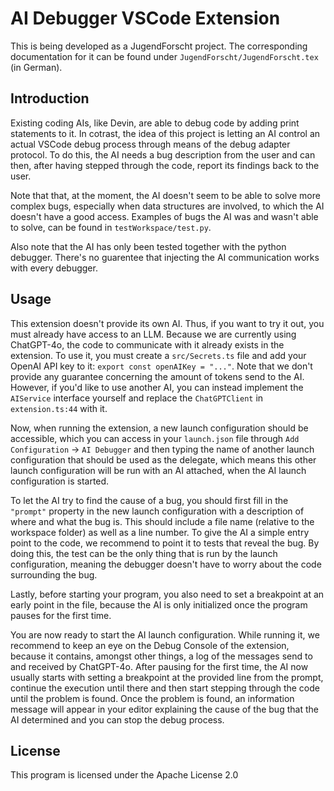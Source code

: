 # AI Debugger VSCode Extension

This is being developed as a JugendForscht project. The corresponding documentation for it can be found under `JugendForscht/JugendForscht.tex` (in German).

## Introduction

Existing coding AIs, like Devin, are able to debug code by adding print statements to it. In cotrast, the idea of this project is letting an AI control an actual VSCode debug process through means of the debug adapter protocol. To do this, the AI needs a bug description from the user and can then, after having stepped through the code, report its findings back to the user.

Note that that, at the moment, the AI doesn't seem to be able to solve more complex bugs, especially when data structures are involved, to which the AI doesn't have a good access. Examples of bugs the AI was and wasn't able to solve, can be found in `testWorkspace/test.py`.

Also note that the AI has only been tested together with the python debugger. There's no guarentee that injecting the AI communication works with every debugger.

## Usage

This extension doesn't provide its own AI. Thus, if you want to try it out, you must already have access to an LLM. Because we are currently using ChatGPT-4o, the code to communicate with it already exists in the extension. To use it, you must create a `src/Secrets.ts` file and add your OpenAI API key to it: `export const openAIKey = "..."`. Note that we don't provide any guarantee concerning the amount of tokens send to the AI. However, if you'd like to use another AI, you can instead implement the `AIService` interface yourself and replace the `ChatGPTClient` in `extension.ts:44` with it.

Now, when running the extension, a new launch configuration should be accessible, which you can access in your `launch.json` file through `Add Configuration` -> `AI Debugger` and then typing the name of another launch configuration that should be used as the delegate, which means this other launch configuration will be run with an AI attached, when the AI launch configuration is started.

To let the AI try to find the cause of a bug, you should first fill in the `"prompt"` property in the new launch configuration with a description of where and what the bug is. This should include a file name (relative to the workspace folder) as well as a line number. To give the AI a simple entry point to the code, we recommend to point it to tests that reveal the bug. By doing this, the test can be the only thing that is run by the launch configuration, meaning the debugger doesn't have to worry about the code surrounding the bug.

Lastly, before starting your program, you also need to set a breakpoint at an early point in the file, because the AI is only initialized once the program pauses for the first time.

You are now ready to start the AI launch configuration. While running it, we recommend to keep an eye on the Debug Console of the extension, because it contains, amongst other things, a log of the messages send to and received by ChatGPT-4o. After pausing for the first time, the AI now usually starts with setting a breakpoint at the provided line from the prompt, continue the execution until there and then start stepping through the code until the problem is found. Once the problem is found, an information message will appear in your editor explaining the cause of the bug that the AI determined and you can stop the debug process.

## License

This program is licensed under the Apache License 2.0